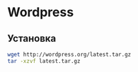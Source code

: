# Wordpress
## Установка
```bash
wget http://wordpress.org/latest.tar.gz
tar -xzvf latest.tar.gz
```
